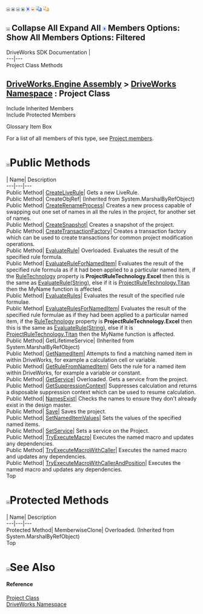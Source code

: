![](dotnetimages/collapse.gif) ![](dotnetimages/expand.gif) ![](dotnetimages/collapse.gif) ![](dotnetimages/expand.gif) ![](dotnetimages/drpdown.gif) ![](dotnetimages/drpdown_orange.gif) ![](dotnetimages/copycode.gif) ![](dotnetimages/copycodeHighlight.gif)

![](dotnetimages/collapse.gif) Collapse All Expand All ![](dotnetimages/drpdown.gif) Members Options: Show All  Members Options: Filtered   
---  
DriveWorks SDK Documentation  |   
---|---  
Project Class Methods   
  
[DriveWorks.Engine Assembly](topic2156.md) > [DriveWorks Namespace](topic2159.md) : Project Class  
---  
  
Include Inherited Members    
Include Protected Members    


Glossary Item Box

For a list of all members of this type, see [Project members](topic3860.md).

# ![](dotnetimages/collapse.gif)Public Methods

| Name| Description  
---|---|---  
Public Method| [CreateLiveRule](topic3865.md)| Gets a new LiveRule.   
Public Method| CreateObjRef|  (Inherited from System.MarshalByRefObject)  
Public Method| [CreateRenameProcess](topic3866.md)| Creates a new process capable of swapping out one set of names in all the rules in the project, for another set of names.   
Public Method| [CreateSnapshot](topic3867.md)| Creates a snapshot of the project.   
Public Method| [CreateTransactionFactory](topic3868.md)| Creates a transaction factory which can be used to create transactions for common project modification operations.   
Public Method| [EvaluateRule](topic3869.md)| Overloaded. Evaluates the result of the specified rule formula.   
Public Method| [EvaluateRuleForNamedItem](topic3873.md)| Evaluates the result of the specified rule formula as if it had been applied to a particular named item, if the [RuleTechnology](topic3912.md) property is **ProjectRuleTechnology.Excel** then this is the same as [EvaluateRule(String)](topic3870.md), else if it is [ProjectRuleTechnology.Titan](topic2358.md) then the MyName function is affected.   
Public Method| [EvaluateRules](topic3874.md)| Evaluates the result of the specified rule formulae.   
Public Method| [EvaluateRulesForNamedItem](topic3875.md)| Evaluates the result of the specified rule formulae as if they had been applied to a particular named item, if the [RuleTechnology](topic3912.md) property is **ProjectRuleTechnology.Excel** then this is the same as [EvaluateRule(String)](topic3870.md), else if it is [ProjectRuleTechnology.Titan](topic2358.md) then the MyName function is affected.   
Public Method| GetLifetimeService|  (Inherited from System.MarshalByRefObject)  
Public Method| [GetNamedItem](topic3876.md)| Attempts to find a matching named item in within DriveWorks, for example a calculation cell or variable.   
Public Method| [GetRuleFromNamedItem](topic3877.md)| Gets the rule for a named item within DriveWorks, for example a variable or constant.   
Public Method| [GetService](topic3878.md)| Overloaded. Gets a service from the project.   
Public Method| [GetSuppressionContext](topic3881.md)| Suppresses calculation and returns a disposable suppression context which can be used to resume calculation.   
Public Method| [NamesExist](topic3882.md)| Checks the names to ensure they don't already exist in the design master.   
Public Method| [Save](topic3883.md)| Saves the project.   
Public Method| [SetNamedItemValues](topic3884.md)| Sets the values of the specified named items.   
Public Method| [SetService<T>](topic3885.md)| Sets a service on the Project.   
Public Method| [TryExecuteMacro](topic3886.md)| Executes the named macro and updates any dependencies.   
Public Method| [TryExecuteMacroWithCaller](topic3887.md)| Executes the named macro and updates any dependencies.   
Public Method| [TryExecuteMacroWithCallerAndPosition](topic3888.md)| Executes the named macro and updates any dependencies.   
Top

# ![](dotnetimages/collapse.gif)Protected Methods

| Name| Description  
---|---|---  
Protected Method| MemberwiseClone| Overloaded. (Inherited from System.MarshalByRefObject)  
Top

# ![](dotnetimages/collapse.gif)See Also

#### Reference

[Project Class](topic3859.md)   
[DriveWorks Namespace](topic2159.md)


